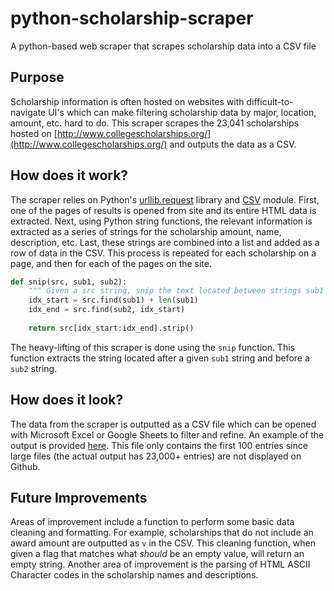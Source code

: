 # python-scholarship-scraper
 A python-based web scraper that scrapes scholarship data into a CSV file

## Purpose
Scholarship information is often hosted on websites with difficult-to-navigate UI's which can make filtering scholarship data by major, location, amount, etc. hard to do. This scraper scrapes the 23,041 scholarships hosted on [http://www.collegescholarships.org/](http://www.collegescholarships.org/) and outputs the data as a CSV.

## How does it work?
The scraper relies on Python's [urllib.request](https://docs.python.org/3/library/urllib.request.html) library and [CSV](https://docs.python.org/3/library/csv.html) module. First, one of the pages of results is opened from site and its entire HTML data is extracted. Next, using Python string functions, the relevant information is extracted as a series of strings for the scholarship amount, name, description, etc. Last, these strings are combined into a list and added as a row of data in the CSV. This process is repeated for each scholarship on a page, and then for each of the pages on the site.

```python
def snip(src, sub1, sub2):
    """ Given a src string, snip the text located between strings sub1 and sub2"""
    idx_start = src.find(sub1) + len(sub1)
    idx_end = src.find(sub2, idx_start)
    
    return src[idx_start:idx_end].strip()
```
The heavy-lifting of this scraper is done using the ```snip``` function. This function extracts the string located after a given ```sub1``` string and before a ```sub2``` string.

## How does it look?
The data from the scraper is outputted as a CSV file which can be opened with Microsoft Excel or Google Sheets to filter and refine. An example of the output is provided [here](example-scholarships.csv). This file only contains the first 100 entries since large files (the actual output has 23,000+ entries) are not displayed on Github.

## Future Improvements
Areas of improvement include a function to perform some basic data cleaning and formatting. For example, scholarships that do not include an award amount are outputted as ```v``` in the CSV. This cleaning function, when given a flag that matches what _should_ be an empty value, will return an empty string. Another area of improvement is the parsing of HTML ASCII Character codes in the scholarship names and descriptions.
